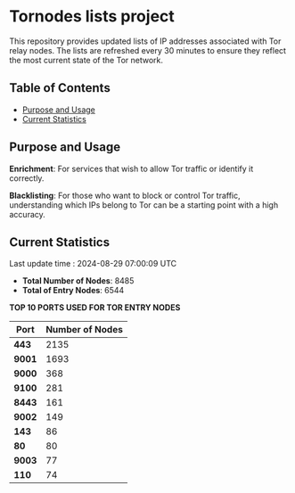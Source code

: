 # Tornodes lists project

This repository provides updated lists of IP addresses associated with Tor relay nodes. The lists are refreshed every 30 minutes to ensure they reflect the most current state of the Tor network.

## Table of Contents

- [Purpose and Usage](#purpose-and-usage)
- [Current Statistics](#current-statistics)


## Purpose and Usage

**Enrichment**: For services that wish to allow Tor traffic or identify it correctly.

**Blacklisting**: For those who want to block or control Tor traffic, understanding which IPs belong to Tor can be a starting point with a high accuracy.

## Current Statistics

Last update time : 2024-08-29 07:00:09 UTC

- **Total Number of Nodes**: 8485
- **Total of Entry Nodes**: 6544

**TOP 10 PORTS USED FOR TOR ENTRY NODES**

| **Port** | **Number of Nodes** |
|------|-----------------|
| **443**   | 2135  |
| **9001**   | 1693  |
| **9000**   | 368  |
| **9100**   | 281  |
| **8443**   | 161  |
| **9002**   | 149  |
| **143**   | 86  |
| **80**   | 80  |
| **9003**   | 77  |
| **110**   | 74  |


